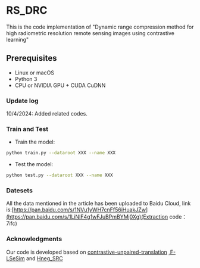 # RS_DRC
This is the code implementation of "Dynamic range compression method for high radiometric resolution remote sensing images using contrastive learning"

## Prerequisites
- Linux or macOS
- Python 3
- CPU or NVIDIA GPU + CUDA CuDNN

### Update log

10/4/2024: Added related codes.

### Train and Test

- Train the model:
```bash
python train.py --dataroot XXX --name XXX
```

- Test the model:
```bash
python test.py --dataroot XXX --name XXX
```

### Datesets
All the data mentioned in the article has been uploaded to Baidu Cloud, link is:[https://pan.baidu.com/s/1NVu1yWH7cnFf56iHuakJZw](https://pan.baidu.com/s/1LiNIF4g1wFJuBPmBYMj0Xg)(Extraction code：7ifc) 

### Acknowledgments
Our code is developed based on [contrastive-unpaired-translation](https://github.com/taesungp/contrastive-unpaired-translation) ,[F-LSeSim](https://github.com/lyndonzheng/F-LSeSim) and [Hneg_SRC](https://github.com/jcy132/Hneg_SRC)
